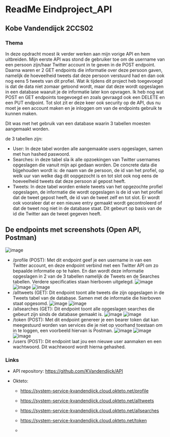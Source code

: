 # **ReadMe Eindproject_API**
## Kobe Vandendijck 2CCS02


### Thema
In deze opdracht moest ik verder werken aan mijn vorige API en hem uitbreiden. Mijn eerste API was stond de gebruiker toe om de username van een persoon zijn/haar Twitter account in te geven in de POST endpoint. Daarna waren er 2 GET endpoints die informatie over deze persoon gaven, namelijk de hoeveelheid tweets dat deze persoon verstuurd had en dan ook nog eens 5 tweets van dit profiel. Wat ik tijdens dit project heb toegevoegd is dat de data niet zomaar getoond wordt, maar dat deze wordt opgeslagen in een database waaruit je de informatie later kon opvragen. Ik heb nog wat POST en GET endpoints toegevoegd en zoals gevraagd ook een DELETE en een PUT endpoint. Tot slot zit er deze keer ook security op de API, dus nu moet je een account maken en je inloggen om van de endpoints gebruik te kunnen maken.

Dit was met het gebruik van een database waarin 3 tabellen moesten aangemaakt worden.

de 3 tabellen zijn:
  - User: In deze tabel worden alle aangemaakte users opgeslagen, samen met hun hashed paswoord.
  - Searches: in deze tabel sla ik alle opzoekingen van Twitter usernames opgeslagen die vanuit mijn api gedaan worden. De concrete data die bijgehouden wordt is: de naam van de persoon, de id van het profiel, op welk uur van welke dag dit oopgezocht is en tot slot ook nog eens de hoeveelheid tweets dat deze persoon al gepost heeft.
  - Tweets: In deze tabel worden enkele tweets van het opgezochte profiel opgeslagen, de informatie die wordt opgeslagen is de id van het profiel dat de tweet gepost heeft, de id van de tweet zelf en tot slot. Er wordt ook vooraleer dat er een nieuwe entry gemaakt wordt gecontroleerd of dat de tweet nog niet in de database staat. Dit gebeurt op basis van de id die Twitter aan de tweet gegeven heeft.

## De endpoints met screenshots (Open API, Postman)    

![image](https://user-images.githubusercontent.com/91118329/211166460-e5f7bb8f-2730-448f-a32b-fee267e593b9.png)

  - /profile (POST): Met dit endpoint geef je een username in van een Twitter account, en deze endpoint verbind met een Twitter API om zo bepaalde informatie op te halen. En dan wordt deze informatie opgeslagen in 2 van de 3 tabellen namelijk de Tweets en de Searches tabellen. Verdere specificaties staan hierboven uitgelegd.
  ![image](https://user-images.githubusercontent.com/91118329/211166197-e698b2fb-aa07-4695-8708-2e098c0eb474.png)
  ![image](https://user-images.githubusercontent.com/91118329/211166241-4ed1c4d8-5102-405e-bec7-97b3a3a3f386.png)
  ![image](https://user-images.githubusercontent.com/91118329/211166367-3af3ff37-5289-4cc1-8ecf-415ab188af88.png)
  - /alltweets (GET): Dit endpoint toont alle tweets die zijn opgeslagen in de Tweets tabel van de database. Samen met de informatie die hierboven staat opgesomd.
  ![image](https://user-images.githubusercontent.com/91118329/211166708-cabf12eb-23b8-4117-b98a-0ec7bbce6ddc.png)
  ![image](https://user-images.githubusercontent.com/91118329/211166751-c0291bfd-fb50-4d31-845e-c2152bbac459.png)
  - /allsearches (GET): Dit endpoint toont alle opgeslagen searches die gebeurt zijn sinds de database gemaakt is.
  ![image](https://user-images.githubusercontent.com/91118329/211166811-92950378-0c66-433d-94e7-c49290cce3e4.png)
  ![image](https://user-images.githubusercontent.com/91118329/211166828-8b2ed167-f754-4057-920a-6ad7336dccff.png)
  - /token (POST): Met dit endpoint genereer je een bearer token dat kan meegestuurd worden van services die je niet op voorhand toestaan om in te loggen, een voorbeeld hiervan is Postman.
  ![image](https://user-images.githubusercontent.com/91118329/211166986-4d32579c-51d7-413e-9839-275f5b9fad64.png)
  ![image](https://user-images.githubusercontent.com/91118329/211167002-7cb6d127-dee2-4e0b-be75-2088750e5146.png)
  ![image](https://user-images.githubusercontent.com/91118329/211167068-bfb6665a-ce47-44d8-b583-4ac38449281d.png)
  - /users (POST): Dit endpoint laat jou een nieuwe user aanmaken en een wachtwoord. Dit wachtwoord wordt hierna gehashed.



### Links

  - API repository: <https://github.com/KVandendijck/API>

  - Okteto:
    
      - https://system-service-kvandendijck.cloud.okteto.net/profile
    
      - https://system-service-kvandendijck.cloud.okteto.net/alltweets
    
      - https://system-service-kvandendijck.cloud.okteto.net/allsearches
    
      - https://system-service-kvandendijck.cloud.okteto.net/token
     
      - 


